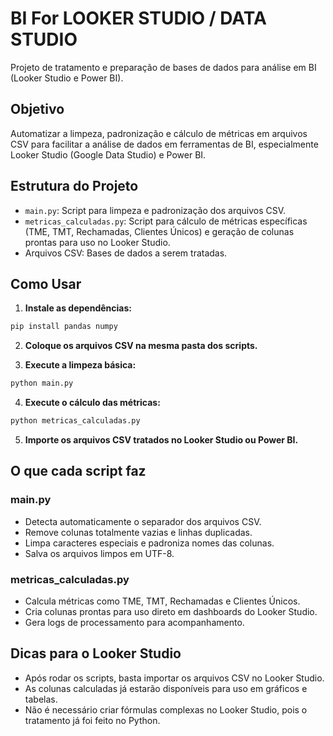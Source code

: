 # BI For LOOKER STUDIO / DATA STUDIO

Projeto de tratamento e preparação de bases de dados para análise em BI (Looker Studio e Power BI).

## Objetivo

Automatizar a limpeza, padronização e cálculo de métricas em arquivos CSV para facilitar a análise de dados em ferramentas de BI, especialmente Looker Studio (Google Data Studio) e Power BI.

## Estrutura do Projeto

- `main.py`: Script para limpeza e padronização dos arquivos CSV.
- `metricas_calculadas.py`: Script para cálculo de métricas específicas (TME, TMT, Rechamadas, Clientes Únicos) e geração de colunas prontas para uso no Looker Studio.
- Arquivos CSV: Bases de dados a serem tratadas.

## Como Usar

1. **Instale as dependências:**

```bash
pip install pandas numpy
```

2. **Coloque os arquivos CSV na mesma pasta dos scripts.**

3. **Execute a limpeza básica:**

```bash
python main.py
```

4. **Execute o cálculo das métricas:**

```bash
python metricas_calculadas.py
```

5. **Importe os arquivos CSV tratados no Looker Studio ou Power BI.**

## O que cada script faz

### main.py
- Detecta automaticamente o separador dos arquivos CSV.
- Remove colunas totalmente vazias e linhas duplicadas.
- Limpa caracteres especiais e padroniza nomes das colunas.
- Salva os arquivos limpos em UTF-8.

### metricas_calculadas.py
- Calcula métricas como TME, TMT, Rechamadas e Clientes Únicos.
- Cria colunas prontas para uso direto em dashboards do Looker Studio.
- Gera logs de processamento para acompanhamento.

## Dicas para o Looker Studio
- Após rodar os scripts, basta importar os arquivos CSV no Looker Studio.
- As colunas calculadas já estarão disponíveis para uso em gráficos e tabelas.
- Não é necessário criar fórmulas complexas no Looker Studio, pois o tratamento já foi feito no Python.

